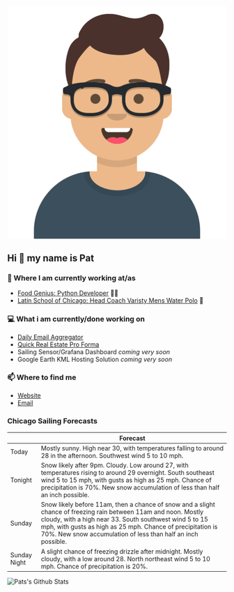 [![Social banner for p-j-falconer](https://raw.githubusercontent.com/P-J-FALCONER/P-J-FALCONER/master/assets/avataaars.svg)](https://patfalconer.com/)
## Hi :wave: my name is Pat

### 💼 Where I am currently working at/as
- [Food Genius: Python Developer](https://getfoodgenius.com/) 🍔🐍
- [Latin School of Chicago: Head Coach Varisty Mens Water Polo](https://www.latinschool.org/) 🤽


### 💻 What i am currently/done working on
 - [Daily Email Aggregator](https://github.com/P-J-FALCONER/dott_daily_mail)
 - [Quick Real Estate Pro Forma](https://github.com/P-J-FALCONER/henry)
 - Sailing Sensor/Grafana Dashboard *coming very soon*
 - Google Earth KML Hosting Solution *coming very soon*

### 📫 Where to find me
 - [Website](https://patfalconer.com/)
 - [Email](mailto:patrick.j.falconer@gmail.com)


### Chicago Sailing Forecasts
|   | Forecast  |
|---|---|
| Today | Mostly sunny. High near 30, with temperatures falling to around 28 in the afternoon. Southwest wind 5 to 10 mph. |
| Tonight | Snow likely after 9pm. Cloudy. Low around 27, with temperatures rising to around 29 overnight. South southeast wind 5 to 15 mph, with gusts as high as 25 mph. Chance of precipitation is 70%. New snow accumulation of less than half an inch possible. |
| Sunday | Snow likely before 11am, then a chance of snow and a slight chance of freezing rain between 11am and noon. Mostly cloudy, with a high near 33. South southwest wind 5 to 15 mph, with gusts as high as 25 mph. Chance of precipitation is 70%. New snow accumulation of less than half an inch possible. |
| Sunday Night | A slight chance of freezing drizzle after midnight. Mostly cloudy, with a low around 28. North northeast wind 5 to 10 mph. Chance of precipitation is 20%. |

![Pats's Github Stats](https://github-readme-stats.vercel.app/api?username=p-j-falconer&show_icons=true&theme=radical)
